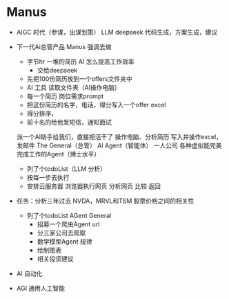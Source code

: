# Manus

- AIGC 时代（参谋，出谋划策）
    LLM deepseek
    代码生成，方案生成，建议
- 下一代Ai总管产品
    Manus 强调去做
    - 字节hr 
        一堆的简历 AI 怎么提高工作效率
        - 交给deepseek
    - 先把100份简历放到一个offers文件夹中
    - AI 工具 读取文件夹（AI操作电脑）
    - 每一个简历 岗位需求prompt
    - 把这份简历的名字，电话，得分写入一个offer excel
    - 得分排序，
    - 前十名的给他发短信，通知面试

    派一个AI助手给我们，直接把活干了
    操作电脑、分析简历  写入并操作excel，发邮件
    The General（总管） AI Agent（智能体）
    一人公司
    各种虚拟能完美完成工作的Agent（博士水平）
    - 列了个todoList（LLM 分析）
    - 按每一步去执行
    - 安排云服务器
        浏览器执行网页
        分析网页
        比较
        返回

- 任务：分析三年过去 NVDA，MRVL和TSM 股票价格之间的相关性
    - 列了个todoList
        AGent General
        - 招募一个爬虫Agent url
        - 分三家公司去爬取
        - 数学模型Agent 规律
        - 绘制图表 
        - 相关投资建议
- AI 自动化

- AGI 通用人工智能
